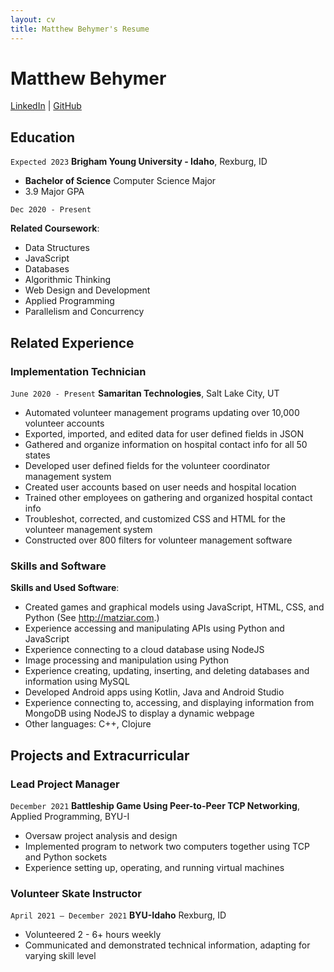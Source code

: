 ```yaml
---
layout: cv
title: Matthew Behymer's Resume
---
```

# Matthew Behymer

<div id="webaddress">
<a href="https://www.linkedin.com/in/matthew-behymer-231270232/">LinkedIn</a>
| <a href="https://github.com/mbehymer/mbehymer_resume_test">GitHub</a>
</div>

<!-- https://www.monique.tech/the-art-of-markdown -->

## Education

`Expected 2023`
__Brigham Young University - Idaho__, Rexburg, ID

- __Bachelor of Science__ Computer Science Major
- 3.9 Major GPA

`Dec 2020 - Present`

__Related Coursework__: 

- Data Structures
- JavaScript 
- Databases
- Algorithmic Thinking
- Web Design and Development
- Applied Programming
- Parallelism and Concurrency


## Related Experience

### Implementation Technician

`June 2020 - Present`
__Samaritan Technologies__, Salt Lake City, UT

- Automated volunteer management programs updating over 10,000 volunteer accounts
- Exported, imported, and edited data for user defined fields in JSON
- Gathered and organize information on hospital contact info for all 50 states
- Developed user defined fields for the volunteer coordinator management system
- Created user accounts based on user needs and hospital location
- Trained other employees on gathering and organized hospital contact info
- Troubleshot, corrected, and customized CSS and HTML for the volunteer management system
- Constructed over 800 filters for volunteer management software

### Skills and Software

__Skills and Used Software__:
- Created games and graphical models using JavaScript, HTML, CSS, and Python (See http://matziar.com.)
- Experience accessing and manipulating APIs using Python and JavaScript
- Experience connecting to a cloud database using NodeJS
- Image processing and manipulation using Python
- Experience creating, updating, inserting, and deleting databases and information using MySQL
- Developed Android apps using Kotlin, Java and Android Studio
- Experience connecting to, accessing, and displaying information from MongoDB using NodeJS to display a dynamic 
webpage
- Other languages: C++, Clojure


## Projects and Extracurricular

### Lead Project Manager

`December 2021`
__Battleship Game Using Peer-to-Peer TCP Networking__, Applied Programming, BYU-I
- Oversaw project analysis and design
- Implemented program to network two computers together using TCP and Python sockets
- Experience setting up, operating, and running virtual machines

### Volunteer Skate Instructor

`April 2021 – December 2021`
__BYU-Idaho__ Rexburg, ID
- Volunteered 2 - 6+ hours weekly
- Communicated and demonstrated technical information, adapting for varying skill level


<!-- ### Footer

Last updated: May 2013 -->


